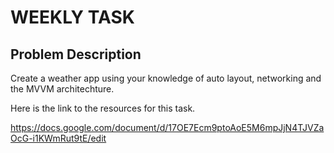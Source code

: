 # WEEKLY TASK

## Problem Description 

Create a weather app using your knowledge of auto layout, networking and the MVVM architechture. 

Here is the link to the resources for this task.

https://docs.google.com/document/d/17OE7Ecm9ptoAoE5M6mpJjN4TJVZaOcG-i1KWmRut9tE/edit
